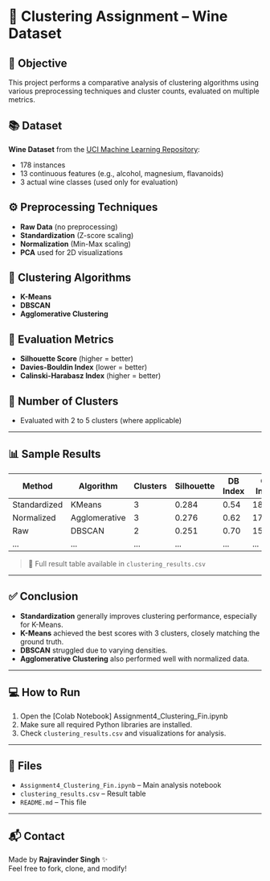 # 🍷 Clustering Assignment – Wine Dataset

## 📌 Objective
This project performs a comparative analysis of clustering algorithms using various preprocessing techniques and cluster counts, evaluated on multiple metrics.

## 📚 Dataset
**Wine Dataset** from the [UCI Machine Learning Repository](https://archive.ics.uci.edu/ml/datasets/wine):
- 178 instances
- 13 continuous features (e.g., alcohol, magnesium, flavanoids)
- 3 actual wine classes (used only for evaluation)

## ⚙️ Preprocessing Techniques
- **Raw Data** (no preprocessing)
- **Standardization** (Z-score scaling)
- **Normalization** (Min-Max scaling)
- **PCA** used for 2D visualizations

## 🧠 Clustering Algorithms
- **K-Means**
- **DBSCAN**
- **Agglomerative Clustering**

## 🧪 Evaluation Metrics
- **Silhouette Score** (higher = better)
- **Davies-Bouldin Index** (lower = better)
- **Calinski-Harabasz Index** (higher = better)

## 🔢 Number of Clusters
- Evaluated with 2 to 5 clusters (where applicable)

---

## 📊 Sample Results

| Method        | Algorithm       | Clusters | Silhouette | DB Index | CH Index |
|---------------|------------------|----------|-------------|------------|------------|
| Standardized  | KMeans           | 3        | 0.284       | 0.54       | 183.57     |
| Normalized    | Agglomerative    | 3        | 0.276       | 0.62       | 170.12     |
| Raw           | DBSCAN           | 2        | 0.251       | 0.70       | 150.83     |
| ...           | ...              | ...      | ...         | ...        | ...        |

> 📌 Full result table available in `clustering_results.csv`

---

## ✅ Conclusion

- **Standardization** generally improves clustering performance, especially for K-Means.
- **K-Means** achieved the best scores with 3 clusters, closely matching the ground truth.
- **DBSCAN** struggled due to varying densities.
- **Agglomerative Clustering** also performed well with normalized data.

---

## 💻 How to Run
1. Open the [Colab Notebook] Assignment4_Clustering_Fin.ipynb
2. Make sure all required Python libraries are installed.
3. Check `clustering_results.csv` and visualizations for analysis.

---

## 📁 Files
- `Assignment4_Clustering_Fin.ipynb` – Main analysis notebook
- `clustering_results.csv` – Result table
- `README.md` – This file

---

## 📬 Contact
Made by **Rajravinder Singh** ✨  
Feel free to fork, clone, and modify!

